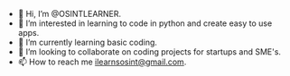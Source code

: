 - 👋 Hi, I’m @OSINTLEARNER.
- 👀 I’m interested in learning to code in python and create easy to use apps.
- 🌱 I’m currently learning basic coding.
- 💞️ I’m looking to collaborate on coding projects for startups and SME's.
- 📫 How to reach me ilearnsosint@gmail.com.

<!---
OSINTLEARNER/OSINTLEARNER is a ✨ special ✨ repository because its `README.md` (this file) appears on your GitHub profile.
You can click the Preview link to take a look at your changes.
--->

